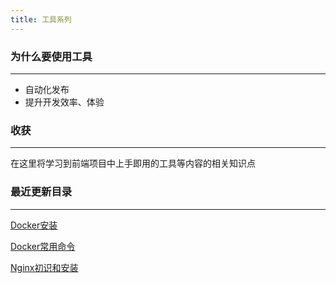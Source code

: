 ```yaml
---
title: 工具系列
---
```


### 为什么要使用工具
***
 * 自动化发布
 * 提升开发效率、体验

### 收获
***
在这里将学习到前端项目中上手即用的工具等内容的相关知识点

### 最近更新目录
***
[Docker安装](/utils/docker/安装.html)

[Docker常用命令](/utils/docker/常用命令.html)

[Nginx初识和安装](/utils/nginx/安装.html)


